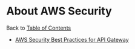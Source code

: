 # About AWS Security

Back to [Table of Contents](/README.md)

- [AWS Security Best Practices for API Gateway](https://www.puresec.io/blog/tag/aws-security-best-practices)